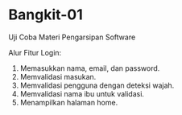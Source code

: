 # Bangkit-01
Uji Coba Materi Pengarsipan Software

Alur Fitur Login:
1. Memasukkan nama, email, dan password.
2. Memvalidasi masukan.
3. Memvalidasi pengguna dengan deteksi wajah.
4. Memvalidasi nama ibu untuk validasi.
5. Menampilkan halaman home.

